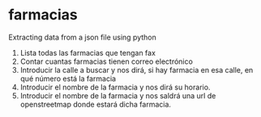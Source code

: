 # farmacias
Extracting data from a json file using python

1. Lista todas las farmacias que tengan fax
2. Contar cuantas farmacias tienen correo electrónico
3. Introducir la calle a buscar y nos dirá, si hay farmacia en esa calle, en qué número está la farmacia
4. Introducir el nombre de la farmacia y nos dirá su horario.
5. Introducir el nombre de la farmacia y nos saldrá una url de openstreetmap donde estará dicha farmacia.
